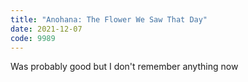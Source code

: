 ```yaml
---
title: "Anohana: The Flower We Saw That Day"
date: 2021-12-07
code: 9989
---
```

Was probably good but I don't remember anything now